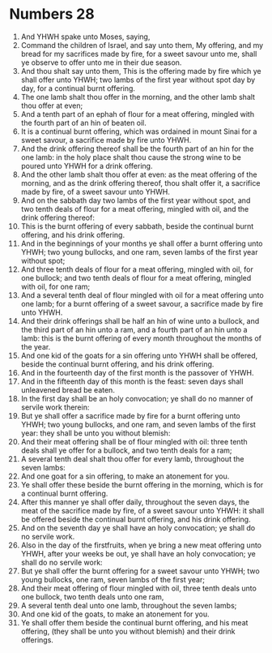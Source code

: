 ﻿# Numbers 28
1. And YHWH spake unto Moses, saying, 
2. Command the children of Israel, and say unto them, My offering, and my bread for my sacrifices made by fire, for a sweet savour unto me, shall ye observe to offer unto me in their due season. 
3. And thou shalt say unto them, This is the offering made by fire which ye shall offer unto YHWH; two lambs of the first year without spot day by day, for a continual burnt offering. 
4. The one lamb shalt thou offer in the morning, and the other lamb shalt thou offer at even; 
5. And a tenth part of an ephah of flour for a meat offering, mingled with the fourth part of an hin of beaten oil. 
6. It is a continual burnt offering, which was ordained in mount Sinai for a sweet savour, a sacrifice made by fire unto YHWH. 
7. And the drink offering thereof shall be the fourth part of an hin for the one lamb: in the holy place shalt thou cause the strong wine to be poured unto YHWH for a drink offering. 
8. And the other lamb shalt thou offer at even: as the meat offering of the morning, and as the drink offering thereof, thou shalt offer it, a sacrifice made by fire, of a sweet savour unto YHWH. 
9.  And on the sabbath day two lambs of the first year without spot, and two tenth deals of flour for a meat offering, mingled with oil, and the drink offering thereof: 
10. This is the burnt offering of every sabbath, beside the continual burnt offering, and his drink offering. 
11.  And in the beginnings of your months ye shall offer a burnt offering unto YHWH; two young bullocks, and one ram, seven lambs of the first year without spot; 
12. And three tenth deals of flour for a meat offering, mingled with oil, for one bullock; and two tenth deals of flour for a meat offering, mingled with oil, for one ram; 
13. And a several tenth deal of flour mingled with oil for a meat offering unto one lamb; for a burnt offering of a sweet savour, a sacrifice made by fire unto YHWH. 
14. And their drink offerings shall be half an hin of wine unto a bullock, and the third part of an hin unto a ram, and a fourth part of an hin unto a lamb: this is the burnt offering of every month throughout the months of the year. 
15. And one kid of the goats for a sin offering unto YHWH shall be offered, beside the continual burnt offering, and his drink offering. 
16. And in the fourteenth day of the first month is the passover of YHWH. 
17. And in the fifteenth day of this month is the feast: seven days shall unleavened bread be eaten. 
18. In the first day shall be an holy convocation; ye shall do no manner of servile work therein: 
19. But ye shall offer a sacrifice made by fire for a burnt offering unto YHWH; two young bullocks, and one ram, and seven lambs of the first year: they shall be unto you without blemish: 
20. And their meat offering shall be of flour mingled with oil: three tenth deals shall ye offer for a bullock, and two tenth deals for a ram; 
21. A several tenth deal shalt thou offer for every lamb, throughout the seven lambs: 
22. And one goat for a sin offering, to make an atonement for you. 
23. Ye shall offer these beside the burnt offering in the morning, which is for a continual burnt offering. 
24. After this manner ye shall offer daily, throughout the seven days, the meat of the sacrifice made by fire, of a sweet savour unto YHWH: it shall be offered beside the continual burnt offering, and his drink offering. 
25. And on the seventh day ye shall have an holy convocation; ye shall do no servile work. 
26.  Also in the day of the firstfruits, when ye bring a new meat offering unto YHWH, after your weeks be out, ye shall have an holy convocation; ye shall do no servile work: 
27. But ye shall offer the burnt offering for a sweet savour unto YHWH; two young bullocks, one ram, seven lambs of the first year; 
28. And their meat offering of flour mingled with oil, three tenth deals unto one bullock, two tenth deals unto one ram, 
29. A several tenth deal unto one lamb, throughout the seven lambs; 
30. And one kid of the goats, to make an atonement for you. 
31. Ye shall offer them beside the continual burnt offering, and his meat offering, (they shall be unto you without blemish) and their drink offerings. 

